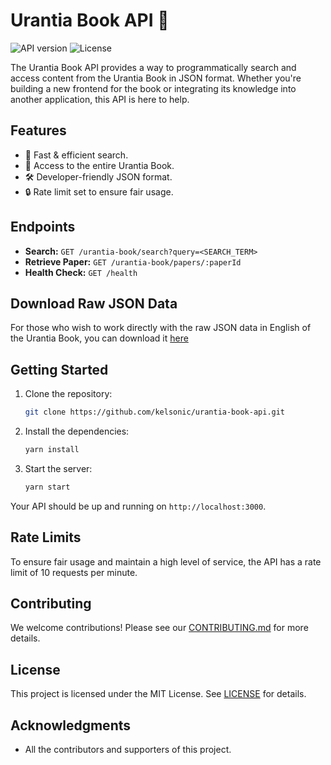 # Urantia Book API 📘

![API version](https://img.shields.io/badge/API%20version-1.0.0-blue)
![License](https://img.shields.io/badge/license-MIT-green)

The Urantia Book API provides a way to programmatically search and access content from the Urantia Book in JSON format. Whether you're building a new frontend for the book or integrating its knowledge into another application, this API is here to help.

## Features

- 🚀 Fast & efficient search.
- 📖 Access to the entire Urantia Book.
- 🛠️ Developer-friendly JSON format.
- 🔒 Rate limit set to ensure fair usage.

## Endpoints

- **Search:** `GET /urantia-book/search?query=<SEARCH_TERM>`
- **Retrieve Paper:** `GET /urantia-book/papers/:paperId`
- **Health Check:** `GET /health`

## Download Raw JSON Data

For those who wish to work directly with the raw JSON data in English of the Urantia Book, you can download it [here](./data/json/index.json)

## Getting Started

1. Clone the repository:

   ```bash
   git clone https://github.com/kelsonic/urantia-book-api.git
   ```

2. Install the dependencies:

   ```bash
   yarn install
   ```

3. Start the server:
   ```bash
   yarn start
   ```

Your API should be up and running on `http://localhost:3000`.

## Rate Limits

To ensure fair usage and maintain a high level of service, the API has a rate limit of 10 requests per minute.

## Contributing

We welcome contributions! Please see our [CONTRIBUTING.md](./CONTRIBUTING.md) for more details.

## License

This project is licensed under the MIT License. See [LICENSE](./LICENSE) for details.

## Acknowledgments

- All the contributors and supporters of this project.
